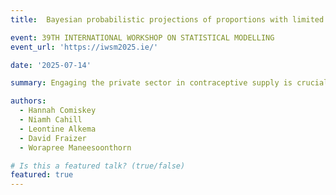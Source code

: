 ```yaml
---
title:  Bayesian probabilistic projections of proportions with limited data: An application to subnational contraceptive method supply shares

event: 39TH INTERNATIONAL WORKSHOP ON STATISTICAL MODELLING
event_url: 'https://iwsm2025.ie/'

date: '2025-07-14'

summary: Engaging the private sector in contraceptive supply is crucial for equitable healthcare. Subnational data on where women access contraceptives is essential but scarce, with poor data availability hindering decision-making in some countries. We propose a Bayesian hierarchical model to project subnational public and private contraceptive supply shares in low- and middle-income countries, addressing data scarcity. Drawing on previous work at the national level, this approach leverages spatial-temporal relationships to deliver nuanced estimates for policymaking and intervention evaluation.

authors:
  - Hannah Comiskey
  - Niamh Cahill
  - Leontine Alkema
  - David Fraizer
  - Worapree Maneesoonthorn

# Is this a featured talk? (true/false)
featured: true
---
```

